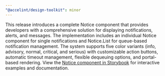 ```yaml
---
"@accelint/design-toolkit": minor
---
```


This release introduces a complete Notice component that provides developers with a comprehensive solution for displaying notifications, alerts, and messages. The implementation includes an individual Notice component for single notifications and Notice.List for queue-based notification management. The system supports five color variants (info, advisory, normal, critical, and serious) with customizable action buttons, automatic timeout management, flexible dequeuing options, and portal-based rendering. View the [Notice component in Storybook](?path=/docs/components-notice--playground) for interactive examples and documentation.

